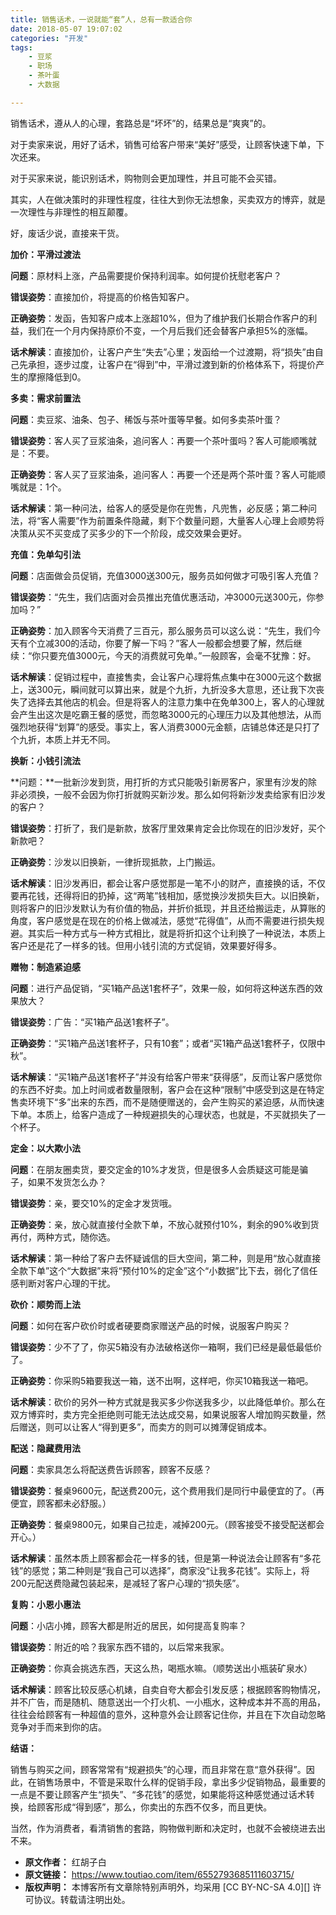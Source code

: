 ```yaml
---
title: 销售话术，一说就能“套”人，总有一款适合你
date: 2018-05-07 19:07:02
categories: "开发"
tags:
	- 豆浆
	- 职场
	- 茶叶蛋
	- 大数据

---
```


销售话术，遵从人的心理，套路总是“坏坏”的，结果总是“爽爽”的。

对于卖家来说，用好了话术，销售可给客户带来“美好”感受，让顾客快速下单，下次还来。

对于买家来说，能识别话术，购物则会更加理性，并且可能不会买错。

其实，人在做决策时的非理性程度，往往大到你无法想象，买卖双方的博弈，就是一次理性与非理性的相互颠覆。

好，废话少说，直接来干货。

**加价：平滑过渡法**

**问题**：原材料上涨，产品需要提价保持利润率。如何提价抚慰老客户？

**错误姿势**：直接加价，将提高的价格告知客户。

**正确姿势**：发函，告知客户成本上涨超10%，但为了维护我们长期合作客户的利益，我们在一个月内保持原价不变，一个月后我们还会替客户承担5%的涨幅。

**话术解读**：直接加价，让客户产生“失去”心里；发函给一个过渡期，将“损失”由自己先承担，逐步过度，让客户在“得到”中，平滑过渡到新的价格体系下，将提价产生的摩擦降低到0。

**多卖：需求前置法**

**问题**：卖豆浆、油条、包子、稀饭与茶叶蛋等早餐。如何多卖茶叶蛋？

**错误姿势**：客人买了豆浆油条，追问客人：再要一个茶叶蛋吗？客人可能顺嘴就是：不要。

**正确姿势**：客人买了豆浆油条，追问客人：再要一个还是两个茶叶蛋？客人可能顺嘴就是：1个。

**话术解读**：第一种问法，给客人的感受是你在兜售，凡兜售，必反感；第二种问法，将“客人需要”作为前置条件隐藏，剩下个数量问题，大量客人心理上会顺势将决策从买不买变成了买多少的下一个阶段，成交效果会更好。

**充值：免单勾引法**

**问题**：店面做会员促销，充值3000送300元，服务员如何做才可吸引客人充值？

**错误姿势**：“先生，我们店面对会员推出充值优惠活动，冲3000元送300元，你参加吗？”

**正确姿势**：加入顾客今天消费了三百元，那么服务员可以这么说：“先生，我们今天有个立减300的活动，你要了解一下吗？”客人一般都会想要了解，然后继续：“你只要充值3000元，今天的消费就可免单。”一般顾客，会毫不犹豫：好。

**话术解读**：促销过程中，直接售卖，会让客户心理将焦点集中在3000元这个数据上，送300元，瞬间就可以算出来，就是个九折，九折没多大意思，还让我下次丧失了选择去其他店的机会。但是将客人的注意力集中在免单300上，客人的心理就会产生出这次是吃霸王餐的感觉，而忽略3000元的心理压力以及其他想法，从而强烈地获得“划算”的感受。事实上，客人消费3000元金额，店铺总体还是只打了个九折，本质上并无不同。

**换新：小钱引流法**

**问题：**一批新沙发到货，用打折的方式只能吸引新房客户，家里有沙发的除非必须换，一般不会因为你打折就购买新沙发。那么如何将新沙发卖给家有旧沙发的客户？

**错误姿势**：打折了，我们是新款，放客厅里效果肯定会比你现在的旧沙发好，买个新款吧？

**正确姿势**：沙发以旧换新，一律折现抵款，上门搬运。

**话术解读**：旧沙发再旧，都会让客户感觉那是一笔不小的财产，直接换的话，不仅要再花钱，还得将旧的扔掉，这“两笔”钱相加，感觉换沙发损失巨大。以旧换新，则将客户的旧沙发默认为有价值的物品，并折价抵现，并且还给搬运走，从算账的角度，客户感觉是在现在的价格上做减法，感觉“花得值”，从而不需要进行损失规避。其实后一种方式与一种方式相比，就是将折扣这个让利换了一种说法，本质上客户还是花了一样多的钱。但用小钱引流的方式促销，效果要好得多。

**赠物：制造紧迫感**

**问题**：进行产品促销，“买1箱产品送1套杯子”，效果一般，如何将这种送东西的效果放大？

**错误姿势**：广告：“买1箱产品送1套杯子”。

**正确姿势**：“买1箱产品送1套杯子，只有10套”；或者“买1箱产品送1套杯子，仅限中秋”。

**话术解读**：“买1箱产品送1套杯子”并没有给客户带来“获得感”，反而让客户感觉你的东西不好卖。加上时间或者数量限制，客户会在这种“限制”中感受到这是在特定售卖环境下“多”出来的东西，而不是随便赠送的，会产生购买的紧迫感，从而快速下单。本质上，给客户造成了一种规避损失的心理状态，也就是，不买就损失了一个杯子。

**定金：以大欺小法**

**问题**：在朋友圈卖货，要交定金的10%才发货，但是很多人会质疑这可能是骗子，如果不发货怎么办？

**错误姿势**：亲，要交10%的定金才发货哦。

**正确姿势**：亲，放心就直接付全款下单，不放心就预付10%，剩余的90%收到货再付，两种方式，随你选。

**话术解读**：第一种给了客户去怀疑诚信的巨大空间，第二种，则是用“放心就直接全款下单”这个“大数据”来将“预付10%的定金”这个“小数据”比下去，弱化了信任感判断对客户心理的干扰。

**砍价：顺势而上法**

**问题**：如何在客户砍价时或者硬要商家赠送产品的时候，说服客户购买？

**错误姿势**：少不了了，你买5箱没有办法破格送你一箱啊，我们已经是最低最低价了。

**正确姿势**：你采购5箱要我送一箱，送不出啊，这样吧，你买10箱我送一箱吧。

**话术解读**：砍价的另外一种方式就是我买多少你送我多少，以此降低单价。那么在双方博弈时，卖方完全拒绝则可能无法达成交易，如果说服客人增加购买数量，然后赠送，则可以让客人“得到更多”，而卖方的则可以摊薄促销成本。

**配送：隐藏费用法**

**问题**：卖家具怎么将配送费告诉顾客，顾客不反感？

**错误姿势**：餐桌9600元，配送费200元，这个费用我们是同行中最便宜的了。（再便宜，顾客都未必舒服。）

**正确姿势**：餐桌9800元，如果自己拉走，减掉200元。（顾客接受不接受配送都会开心。）

**话术解读**：虽然本质上顾客都会花一样多的钱，但是第一种说法会让顾客有“多花钱”的感觉；第二种则是“我自己可以选择”，商家没“让我多花钱”。实际上，将200元配送费隐藏包装起来，是减轻了客户心理的“损失感”。

**复购：小恩小惠法**

**问题**：小店小摊，顾客大都是附近的居民，如何提高复购率？

**错误姿势**：附近的哈？我家东西不错的，以后常来我家。

**正确姿势**：你真会挑选东西，天这么热，喝瓶水嘛。（顺势送出小瓶装矿泉水）

**话术解读**：顾客比较反感心机婊，自卖自夸大都会引发反感；根据顾客购物情况，并不广告，而是随机、随意送出一个打火机、一小瓶水，这种成本并不高的用品，往往会给顾客有一种超值的意外，这种意外会让顾客记住你，并且在下次自动忽略竞争对手而来到你的店。

**结语：**

销售与购买之间，顾客常常有“规避损失”的心理，而且非常在意“意外获得”。因此，在销售场景中，不管是采取什么样的促销手段，拿出多少促销物品，最重要的一点是不要让顾客产生“损失”、“多花钱”的感觉，如果能将这种感觉通过话术转换，给顾客形成“得到感”，那么，你卖出的东西不仅多，而且更快。

当然，作为消费者，看清销售的套路，购物做判断和决定时，也就不会被绕进去出不来。
 *  **原文作者：** 红胡子白
 *  **原文链接：** https://www.toutiao.com/item/6552793685111603715/
 *  **版权声明：** 本博客所有文章除特别声明外，均采用 [CC BY-NC-SA 4.0][] 许可协议。转载请注明出处。